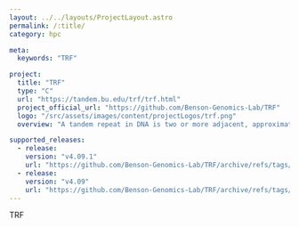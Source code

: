 ```yaml
---
layout: ../../layouts/ProjectLayout.astro
permalink: /:title/
category: hpc

meta:
  keywords: "TRF"

project:
  title: "TRF"
  type: "C"
  url: "https://tandem.bu.edu/trf/trf.html"
  project_official_url: "https://github.com/Benson-Genomics-Lab/TRF"
  logo: "/src/assets/images/content/projectLogos/trf.png"
  overview: "A tandem repeat in DNA is two or more adjacent, approximate copies of a pattern of nucleotides. Tandem Repeats Finder is a program to locate and display tandem repeats in DNA sequences."

supported_releases:
  - release:
    version: "v4.09.1"
    url: "https://github.com/Benson-Genomics-Lab/TRF/archive/refs/tags/v4.09.1.tar.gz"
  - release:
    version: "v4.09"
    url: "https://github.com/Benson-Genomics-Lab/TRF/archive/refs/tags/v4.09.tar.gz"
---
```


<p>TRF</p>
